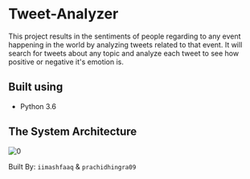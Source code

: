 # Tweet-Analyzer

This project results in the sentiments of people regarding to any event happening in the world by analyzing tweets related to that event. It will search for tweets about any topic and analyze each tweet to see how positive or negative it's emotion is.



## Built using

* Python 3.6



## The System Architecture

![0](https://imgur.com/BDJtTgK.jpg)


Built By: `iimashfaaq` & `prachidhingra09`
